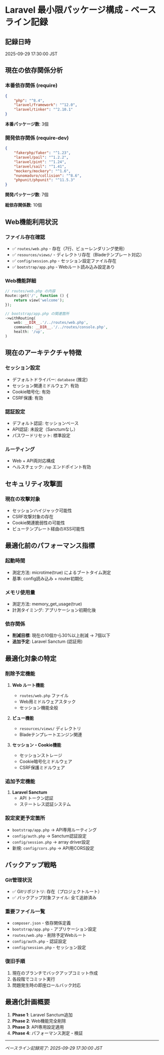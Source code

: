 # Laravel 最小限パッケージ構成 - ベースライン記録

## 記録日時
2025-09-29 17:30:00 JST

## 現在の依存関係分析

### 本番依存関係 (require)
```json
{
    "php": "^8.4",
    "laravel/framework": "^12.0",
    "laravel/tinker": "^2.10.1"
}
```
**本番パッケージ数**: 3個

### 開発依存関係 (require-dev)
```json
{
    "fakerphp/faker": "^1.23",
    "laravel/pail": "^1.2.2",
    "laravel/pint": "^1.24",
    "laravel/sail": "^1.41",
    "mockery/mockery": "^1.6",
    "nunomaduro/collision": "^8.6",
    "phpunit/phpunit": "^11.5.3"
}
```
**開発パッケージ数**: 7個

**総依存関係数**: 10個

## Web機能利用状況

### ファイル存在確認
- ✅ `routes/web.php` - 存在（7行、ビューレンダリング使用）
- ✅ `resources/views/` - ディレクトリ存在（Bladeテンプレート対応）
- ✅ `config/session.php` - セッション設定ファイル存在
- ✅ `bootstrap/app.php` - Webルート読み込み設定あり

### Web機能詳細
```php
// routes/web.php の内容
Route::get('/', function () {
    return view('welcome');
});
```

```php
// bootstrap/app.php の関連箇所
->withRouting(
    web: __DIR__.'/../routes/web.php',
    commands: __DIR__.'/../routes/console.php',
    health: '/up',
)
```

## 現在のアーキテクチャ特徴

### セッション設定
- デフォルトドライバー: `database` (推定)
- セッション関連ミドルウェア: 有効
- Cookie暗号化: 有効
- CSRF保護: 有効

### 認証設定
- デフォルト認証: セッションベース
- API認証: 未設定（Sanctumなし）
- パスワードリセット: 標準設定

### ルーティング
- Web + API両対応構成
- ヘルスチェック: `/up` エンドポイント有効

## セキュリティ攻撃面

### 現在の攻撃対象
- セッションハイジャック可能性
- CSRF攻撃対象の存在
- Cookie関連脆弱性の可能性
- ビューテンプレート経由のXSS可能性

## 最適化前のパフォーマンス指標

### 起動時間
- 測定方法: microtime(true) によるブートタイム測定
- 基準: config読み込み + router初期化

### メモリ使用量
- 測定方法: memory_get_usage(true)
- 計測タイミング: アプリケーション初期化後

### 依存関係
- **削減目標**: 現在の10個から30%以上削減 → 7個以下
- **追加予定**: Laravel Sanctum (認証用)

## 最適化対象の特定

### 削除予定機能
1. **Web ルート機能**
   - `routes/web.php` ファイル
   - Web用ミドルウェアスタック
   - セッション機能全般

2. **ビュー機能**
   - `resources/views/` ディレクトリ
   - Bladeテンプレートエンジン関連

3. **セッション・Cookie機能**
   - セッションストレージ
   - Cookie暗号化ミドルウェア
   - CSRF保護ミドルウェア

### 追加予定機能
1. **Laravel Sanctum**
   - API トークン認証
   - ステートレス認証システム

### 設定変更予定箇所
- `bootstrap/app.php` → API専用ルーティング
- `config/auth.php` → Sanctum認証設定
- `config/session.php` → array driver設定
- 新規: `config/cors.php` → API用CORS設定

## バックアップ戦略

### Git管理状況
- ✅ Gitリポジトリ: 存在（プロジェクトルート）
- ✅ バックアップ対象ファイル: 全て追跡済み

### 重要ファイル一覧
- `composer.json` - 依存関係定義
- `bootstrap/app.php` - アプリケーション設定
- `routes/web.php` - 削除予定Webルート
- `config/auth.php` - 認証設定
- `config/session.php` - セッション設定

### 復旧手順
1. 現在のブランチでバックアップコミット作成
2. 各段階でコミット実行
3. 問題発生時の即座ロールバック対応

## 最適化計画概要

1. **Phase 1**: Laravel Sanctum追加
2. **Phase 2**: Web機能完全削除
3. **Phase 3**: API専用設定適用
4. **Phase 4**: パフォーマンス測定・検証

---
*ベースライン記録完了: 2025-09-29 17:30:00 JST*